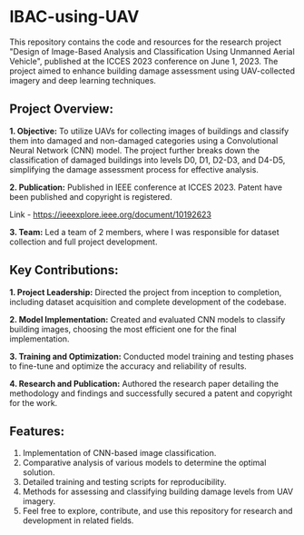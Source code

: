 # IBAC-using-UAV

This repository contains the code and resources for the research project "Design of Image-Based Analysis and Classification Using Unmanned Aerial Vehicle", published at the ICCES 2023 conference on June 1, 2023. The project aimed to enhance building damage assessment using UAV-collected imagery and deep learning techniques.

## Project Overview:
**1. Objective:** To utilize UAVs for collecting images of buildings and classify them into damaged and non-damaged categories using a Convolutional Neural Network (CNN) model. The project further breaks down the classification of damaged buildings into levels D0, D1, D2-D3, and D4-D5, simplifying the damage assessment process for effective analysis.

**2. Publication:** Published in IEEE conference at ICCES 2023. Patent have been published and copyright is registered.

Link - https://ieeexplore.ieee.org/document/10192623

**3. Team:** Led a team of 2 members, where I was responsible for dataset collection and full project development.

## **Key Contributions:**

**1. Project Leadership:** Directed the project from inception to completion, including dataset acquisition and complete development of the codebase.

**2. Model Implementation:** Created and evaluated CNN models to classify building images, choosing the most efficient one for the final implementation.

**3. Training and Optimization:** Conducted model training and testing phases to fine-tune and optimize the accuracy and reliability of results.

**4. Research and Publication:** Authored the research paper detailing the methodology and findings and successfully secured a patent and copyright for the work.

## **Features:**
1. Implementation of CNN-based image classification.
2. Comparative analysis of various models to determine the optimal solution.
3. Detailed training and testing scripts for reproducibility.
4. Methods for assessing and classifying building damage levels from UAV imagery.
5. Feel free to explore, contribute, and use this repository for research and development in related fields.
